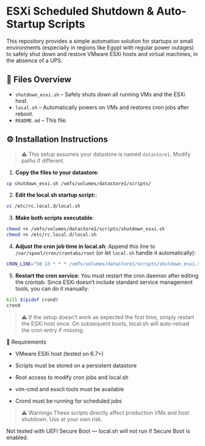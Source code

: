 # ESXi Scheduled Shutdown & Auto-Startup Scripts

This repository provides a simple automation solution for startups or small environments (especially in regions like Egypt with regular power outages) to safely shut down and restore VMware ESXi hosts and virtual machines, in the absence of a UPS.

## 📄 Files Overview

- `shutdown_esxi.sh` – Safely shuts down all running VMs and the ESXi host.
- `local.sh` – Automatically powers on VMs and restores cron jobs after reboot.
- `README.md` – This file.

## ⚙️ Installation Instructions

> ⚠️ This setup assumes your datastore is named `datastore1`. Modify paths if different.

1. **Copy the files to your datastore**:

```bash
cp shutdown_esxi.sh /vmfs/volumes/datastore1/scripts/
```
2. **Edit the local.sh startup script:**:

```bash
vi /etc/rc.local.d/local.sh
```
3. **Make both scripts executable**:

```bash
chmod +x /vmfs/volumes/datastore1/scripts/shutdown_esxi.sh
chmod +x /etc/rc.local.d/local.sh
```
4. **Adjust the cron job time in local.sh**:
Append this line to `/var/spool/cron/crontabs/root` (or let `local.sh` handle it automatically):

```bash
CRON_LINE="50 13 * * * /vmfs/volumes/datastore1/scripts/shutdown_esxi.sh"
```

5. **Restart the cron service**:
You must restart the cron daemon after editing the crontab. Since ESXi doesn’t include standard service management tools, you can do it manually:
```bash
kill $(pidof crond)
crond
```
> ⚠️ If the setup doesn’t work as expected the first time, simply restart the ESXi host once.
On subsequent boots, local.sh will auto-reload the cron entry if missing.

🔐 Requirements
- VMware ESXi host (tested on 6.7+)

- Scripts must be stored on a persistent datastore

- Root access to modify cron jobs and local.sh

- vim-cmd and esxcli tools must be available

- Crond must be running for scheduled jobs

> ⚠️ Warnings
These scripts directly affect production VMs and host shutdown. Use at your own risk.

Not tested with UEFI Secure Boot — local.sh will not run if Secure Boot is enabled.